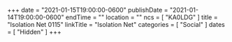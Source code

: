 +++
date = "2021-01-15T19:00:00-0600"
publishDate = "2021-01-14T19:00:00-0600"
endTime = ""
location = ""
ncs = [ "KA0LDG" ]
title = "Isolation Net 0115"
linkTitle = "Isolation Net"
categories = [ "Social" ]
dates = [ "Hidden" ]
+++
